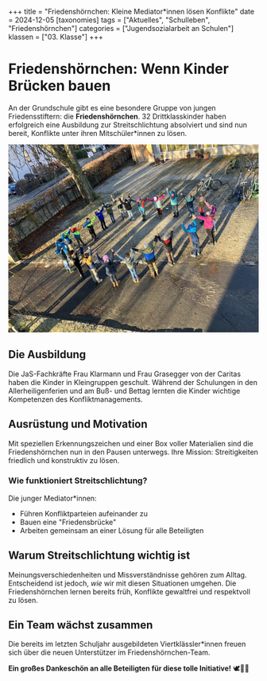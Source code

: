 +++
title = "Friedenshörnchen: Kleine Mediator*innen lösen Konflikte"
date = 2024-12-05
[taxonomies]
tags = ["Aktuelles", "Schulleben", "Friedenshörnchen"]
categories = ["Jugendsozialarbeit an Schulen"]
klassen = ["03. Klasse"]
+++

# Friedenshörnchen: Wenn Kinder Brücken bauen

An der Grundschule gibt es eine besondere Gruppe von jungen Friedensstiftern: die **Friedenshörnchen**. 32 Drittklasskinder haben erfolgreich eine Ausbildung zur Streitschlichtung absolviert und sind nun bereit, Konflikte unter ihren Mitschüler*innen zu lösen.


![Das Bild zeigt die jungen Friedenshörnchen.](images/image.jpg)

<!-- more -->

## Die Ausbildung

Die JaS-Fachkräfte Frau Klarmann und Frau Grasegger von der Caritas haben die Kinder in Kleingruppen geschult. Während der Schulungen in den Allerheiligenferien und am Buß- und Bettag lernten die Kinder wichtige Kompetenzen des Konfliktmanagements.

## Ausrüstung und Motivation

Mit speziellen Erkennungszeichen und einer Box voller Materialien sind die Friedenshörnchen nun in den Pausen unterwegs. Ihre Mission: Streitigkeiten friedlich und konstruktiv zu lösen.

### Wie funktioniert Streitschlichtung?

Die junger Mediator*innen:
- Führen Konfliktparteien aufeinander zu
- Bauen eine "Friedensbrücke"
- Arbeiten gemeinsam an einer Lösung für alle Beteiligten

## Warum Streitschlichtung wichtig ist

Meinungsverschiedenheiten und Missverständnisse gehören zum Alltag. Entscheidend ist jedoch, *wie* wir mit diesen Situationen umgehen. Die Friedenshörnchen lernen bereits früh, Konflikte gewaltfrei und respektvoll zu lösen.

## Ein Team wächst zusammen

Die bereits im letzten Schuljahr ausgebildeten Viertklässler*innen freuen sich über die neuen Unterstützer im Friedenshörnchen-Team.

**Ein großes Dankeschön an alle Beteiligten für diese tolle Initiative!** 🕊️👧👦